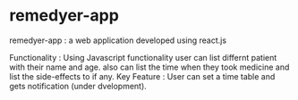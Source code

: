 # remedyer-app
  remedyer-app : a web application developed using react.js 
   
 Functionality : Using Javascript functionality user can list differnt patient with their name and age.
                 also can list the time when they took medicine and list the side-effects to if any.
 Key Feature   : User can set a time table and gets notification (under dvelopment).
